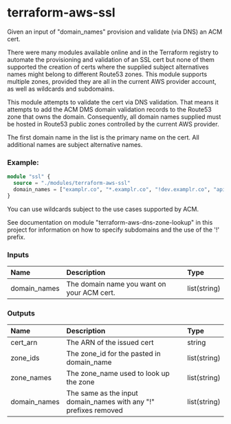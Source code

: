 
# terraform-aws-ssl

Given an input of "domain_names" provision and validate (via DNS) an ACM cert.  

There were many modules available online and in the Terraform registry to automate the provisioning and validation 
of an SSL cert but none of them supported the creation of certs where the supplied subject alternatives names might
belong to different Route53 zones.  This module supports multiple zones, provided they are all in the current AWS provider
account, as well as wildcards and subdomains.

This module attempts to validate the cert via DNS validation.  That means it attempts to add the ACM DMS domain validation
records to the Route53 zone that owns the domain.  Consequently, all domain names supplied must be hosted in Route53 
public zones controlled by the current AWS provider.

The first domain name in the list is the primary name on the cert.  All additional names are subject alternative names.

### Example:

```terraform
module "ssl" {
  source = "./modules/terraform-aws-ssl"
  domain_names = ["examplr.co", "*.examplr.co", "!dev.examplr.co", "api.dev.examplr.co"]
}
```
You can use wildcards subject to the use cases supported by ACM.

See documentation on module "terraform-aws-dns-zone-lookup" in this project for information on how to 
specify subdomains and the use of the '!' prefix.


### Inputs

| Name         | Description                                | Type         |
|:-------------|:-------------------------------------------|:-------------|
| domain_names | The domain name you want on your ACM cert. | list(string) |


### Outputs

| Name         | Description                                                      | Type         |
|:-------------|:-----------------------------------------------------------------|:-------------|
| cert_arn     | The ARN of the issued cert                                       | string       |
| zone_ids     | The zone_id for the pasted in domain_name                        | list(string) |
| zone_names   | The zone_name used to look up the zone                           | list(string) |
| domain_names | The same as the input domain_names with any "!" prefixes removed | list(string) |



